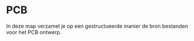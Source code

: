 # PCB

In deze map verzamel je op een gestructueerde manier de bron bestanden voor het
PCB ontwerp. 

